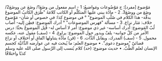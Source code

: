 ‌مَوْضوع [مفرد]: ج مَوْضُوعات ومَواضيعُ:
1 - اسم مفعول من وضَعَ1/ وضَعَ عن ووضَعَ2/ وضَعَ من ووضَعَ3.
2 - مادّة يبني عليها المتكَلِّم أو الكاتب كَلامَهُ "طَرَق الكاتبُ الموضوعَ بدقَّة- هذا الكلام في صُلْب الموضوع" ° في ‌موضوع كذا: في خصوص أو شأن- ‌مَوْضوع خلاف: مَثار نزاع.
3 - مسألة "فهرس الموضوعات" ° أدرك الموضوع: فطِن إليه- أصاب لُبّ المَوضوع: أدرك أساسه- غير ذي ‌موضوع: أمر لا أساس له- قُتِل الموضوعُ بحثًا: درس الأمر من كلّ جوانبه- يلفّ ويدور حول الموضوع: يراوغ.
4 - (سف) مقول عنه، عكسه محمول.
5 - (سف) المدرك، ويقابل الذَّات.
6 - (قن) مادَّة يتناولها اتّفاق أو اختلاف أو نزاع قضائيّ "‌موضوع دعوى".
• ‌موضوع العلم: ما يُبحث فيه عن عوارضه الذَّاتيَّة كجسم الإنسان لعلم الطِّبّ.
• حديث ‌موضوع: (حد) كلام يُنسب إلى الرَّسول صلى الله عليه وسلم كذبًا واختلاقًا